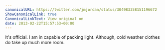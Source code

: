 ```yaml
---
canonicalURL: https://twitter.com/jmjordan/status/304983358151196672
ShowCanonicalLink: true
CanonicalLinkText: View original on
date: 2013-02-22T15:57:53+00:00
---
```

It's official. I am in capable of packing light. Although, cold weather clothes do take up much more room.